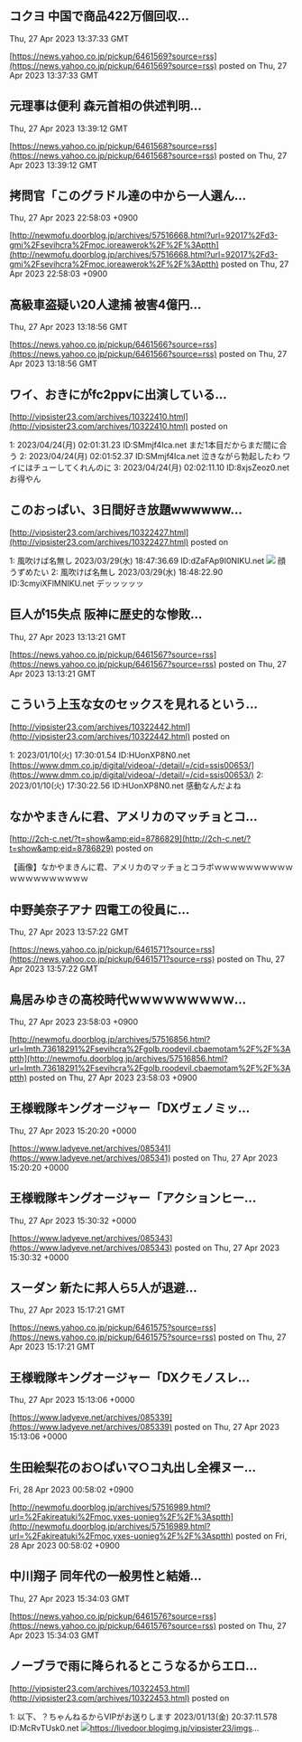 

## コクヨ 中国で商品422万個回収...
  Thu, 27 Apr 2023 13:37:33 GMT

[https://news.yahoo.co.jp/pickup/6461569?source=rss](https://news.yahoo.co.jp/pickup/6461569?source=rss)
posted on Thu, 27 Apr 2023 13:37:33 GMT

<!--more-->



## 元理事は便利 森元首相の供述判明...
  Thu, 27 Apr 2023 13:39:12 GMT

[https://news.yahoo.co.jp/pickup/6461568?source=rss](https://news.yahoo.co.jp/pickup/6461568?source=rss)
posted on Thu, 27 Apr 2023 13:39:12 GMT

<!--more-->



##  拷問官「このグラドル達の中から一人選ん...
  Thu, 27 Apr 2023 22:58:03 +0900

[http://newmofu.doorblog.jp/archives/57516668.html?url=92017%2Fd3-gmi%2Fsevihcra%2Fmoc.ioreawerok%2F%2F%3Aptth](http://newmofu.doorblog.jp/archives/57516668.html?url=92017%2Fd3-gmi%2Fsevihcra%2Fmoc.ioreawerok%2F%2F%3Aptth)
posted on Thu, 27 Apr 2023 22:58:03 +0900

<!--more-->



## 高級車盗疑い20人逮捕 被害4億円...
  Thu, 27 Apr 2023 13:18:56 GMT

[https://news.yahoo.co.jp/pickup/6461566?source=rss](https://news.yahoo.co.jp/pickup/6461566?source=rss)
posted on Thu, 27 Apr 2023 13:18:56 GMT

<!--more-->



## ワイ、おきにがfc2ppvに出演している...
  

[http://vipsister23.com/archives/10322410.html](http://vipsister23.com/archives/10322410.html)
posted on 

<!--more-->

1: 2023/04/24(月) 02:01:31.23 ID:SMmjf4Ica.net まだ1本目だからまだ間に合う 2: 2023/04/24(月) 02:01:52.37 ID:SMmjf4Ica.net 泣きながら勃起したわ ワイにはチューしてくれんのに 3: 2023/04/24(月) 02:02:11.10 ID:8xjsZeoz0.net お得やん

## このおっぱい、3日間好き放題wwwwww...
  

[http://vipsister23.com/archives/10322427.html](http://vipsister23.com/archives/10322427.html)
posted on 

<!--more-->

1: 風吹けば名無し 2023/03/29(水) 18:47:36.69 ID:dZaFAp9I0NIKU.net ![](https://livedoor.blogimg.jp/vipsister23/imgs/0/b/0b664656-s.jpg) 顔うずめたい 2: 風吹けば名無し 2023/03/29(水) 18:48:22.90 ID:3cmyiXFlMNIKU.net デッッッッッ

## 巨人が15失点 阪神に歴史的な惨敗...
  Thu, 27 Apr 2023 13:13:21 GMT

[https://news.yahoo.co.jp/pickup/6461567?source=rss](https://news.yahoo.co.jp/pickup/6461567?source=rss)
posted on Thu, 27 Apr 2023 13:13:21 GMT

<!--more-->



## こういう上玉な女のセックスを見れるという...
  

[http://vipsister23.com/archives/10322442.html](http://vipsister23.com/archives/10322442.html)
posted on 

<!--more-->

1: 2023/01/10(火) 17:30:01.54 ID:HUonXP8N0.net [https://www.dmm.co.jp/digital/videoa/-/detail/=/cid=ssis00653/](https://www.dmm.co.jp/digital/videoa/-/detail/=/cid=ssis00653/) 2: 2023/01/10(火) 17:30:22.56 ID:HUonXP8N0.net 感動なんだよね

## なかやまきんに君、アメリカのマッチョとコ...
  

[http://2ch-c.net/?t=show&amp;eid=8786829](http://2ch-c.net/?t=show&amp;eid=8786829)
posted on 

<!--more-->

【画像】なかやまきんに君、アメリカのマッチョとコラボｗｗｗｗｗｗｗｗｗｗｗｗｗｗｗｗｗｗｗｗ

## 中野美奈子アナ 四電工の役員に...
  Thu, 27 Apr 2023 13:57:22 GMT

[https://news.yahoo.co.jp/pickup/6461571?source=rss](https://news.yahoo.co.jp/pickup/6461571?source=rss)
posted on Thu, 27 Apr 2023 13:57:22 GMT

<!--more-->



##  鳥居みゆきの高校時代ｗｗｗｗｗｗｗｗｗ...
  Thu, 27 Apr 2023 23:58:03 +0900

[http://newmofu.doorblog.jp/archives/57516856.html?url=lmth.73618291%2Fsevihcra%2Fgolb.roodevil.cbaemotam%2F%2F%3Aptth](http://newmofu.doorblog.jp/archives/57516856.html?url=lmth.73618291%2Fsevihcra%2Fgolb.roodevil.cbaemotam%2F%2F%3Aptth)
posted on Thu, 27 Apr 2023 23:58:03 +0900

<!--more-->



## 王様戦隊キングオージャー「DXヴェノミッ...
  Thu, 27 Apr 2023 15:20:20 +0000

[https://www.ladyeve.net/archives/085341](https://www.ladyeve.net/archives/085341)
posted on Thu, 27 Apr 2023 15:20:20 +0000

<!--more-->



## 王様戦隊キングオージャー「アクションヒー...
  Thu, 27 Apr 2023 15:30:32 +0000

[https://www.ladyeve.net/archives/085343](https://www.ladyeve.net/archives/085343)
posted on Thu, 27 Apr 2023 15:30:32 +0000

<!--more-->



## スーダン 新たに邦人ら5人が退避...
  Thu, 27 Apr 2023 15:17:21 GMT

[https://news.yahoo.co.jp/pickup/6461575?source=rss](https://news.yahoo.co.jp/pickup/6461575?source=rss)
posted on Thu, 27 Apr 2023 15:17:21 GMT

<!--more-->



## 王様戦隊キングオージャー「DXクモノスレ...
  Thu, 27 Apr 2023 15:13:06 +0000

[https://www.ladyeve.net/archives/085339](https://www.ladyeve.net/archives/085339)
posted on Thu, 27 Apr 2023 15:13:06 +0000

<!--more-->



## 生田絵梨花のお○ぱいマ○コ丸出し全裸ヌー...
  Fri, 28 Apr 2023 00:58:02 +0900

[http://newmofu.doorblog.jp/archives/57516989.html?url=%2Fakireatuki%2Fmoc.yxes-uonieg%2F%2F%3Asptth](http://newmofu.doorblog.jp/archives/57516989.html?url=%2Fakireatuki%2Fmoc.yxes-uonieg%2F%2F%3Asptth)
posted on Fri, 28 Apr 2023 00:58:02 +0900

<!--more-->



## 中川翔子 同年代の一般男性と結婚...
  Thu, 27 Apr 2023 15:34:03 GMT

[https://news.yahoo.co.jp/pickup/6461576?source=rss](https://news.yahoo.co.jp/pickup/6461576?source=rss)
posted on Thu, 27 Apr 2023 15:34:03 GMT

<!--more-->



## ノーブラで雨に降られるとこうなるからエロ...
  

[http://vipsister23.com/archives/10322453.html](http://vipsister23.com/archives/10322453.html)
posted on 

<!--more-->

1: 以下、？ちゃんねるからVIPがお送りします 2023/01/13(金) 20:37:11.578 ID:McRvTUsk0.net ![](https://livedoor.blogimg.jp/vipsister23/imgs/3/9/39208211.jpghttps://livedoor.blogimg.jp/vipsister23/imgs/8/f/8f9f2b2e.jpg)https://livedoor.blogimg.jp/vipsister23/imgs...
